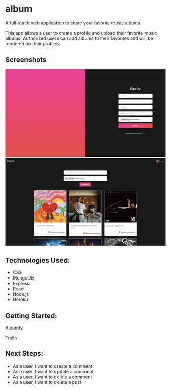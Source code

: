 # album 

A full-stack web application to share your favorite music albums.

This app allows a user to create a profile and upload their favorite music albums. Authorized users can add albums to their favorites and will be rendered on their profiles. 

## Screenshots 
![sign-up](public/sign-up.png)
![feed-page](public/feed.png)

## Technologies Used: 
- CSS 
- MongoDB
- Express 
- React 
- Node.js
- Heroku

## Getting Started: 
[Albumfy](https://albumfy.herokuapp.com/)

[Trello](https://trello.com/b/2IPnx6tA/project-4)

## Next Steps: 
- As a user, I want to create a comment 
- As a user, I want to update a comment 
- As a user, I want to delete a comment 
- As a user, I want to delete a post 